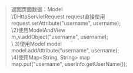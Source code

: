 >返回页面数据：Model<br/>
  > \1)HttpServletRequest request直接使用<br/>
    request.setAttribute("username", username);<br/>
  > \2)使用ModelAndView<br/>
    m_v.addObject("username", username);<br/>
 > \ 3)使用Model model<br/>
    model.addAttribute("username", username);<br/>
  > \4)使用Map<String, String> map<br/>
    map.put("username", userInfo.getUserName());
